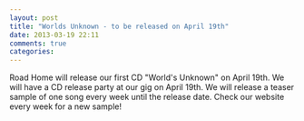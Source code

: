 ```yaml
---
layout: post
title: "Worlds Unknown - to be released on April 19th"
date: 2013-03-19 22:11
comments: true
categories: 
---
```


Road Home will release our first CD "World's Unknown" on April 19th.  We will
have a CD release party at our gig on April 19th.  We will release a
teaser sample of one song every week until the release date.  Check our website
every week for a new sample!
